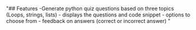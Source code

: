 "## Features -Generate python quiz questions based on three topics (Loops, strings, lists) - displays the questions and code snippet - options to choose from - feedback on answers (correct or incorrect answer) " 
